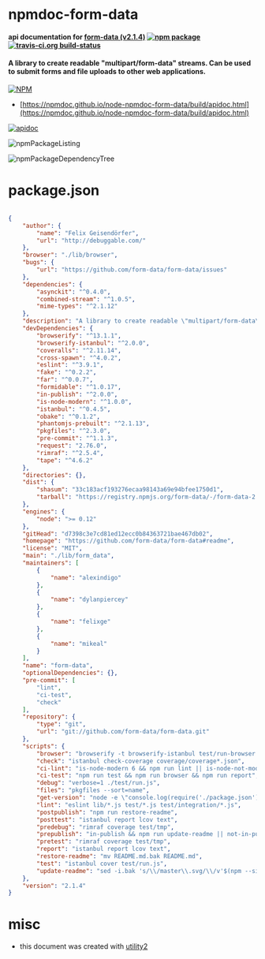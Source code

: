 # npmdoc-form-data

#### api documentation for  [form-data (v2.1.4)](https://github.com/form-data/form-data#readme)  [![npm package](https://img.shields.io/npm/v/npmdoc-form-data.svg?style=flat-square)](https://www.npmjs.org/package/npmdoc-form-data) [![travis-ci.org build-status](https://api.travis-ci.org/npmdoc/node-npmdoc-form-data.svg)](https://travis-ci.org/npmdoc/node-npmdoc-form-data)

#### A library to create readable "multipart/form-data" streams. Can be used to submit forms and file uploads to other web applications.

[![NPM](https://nodei.co/npm/form-data.png?downloads=true&downloadRank=true&stars=true)](https://www.npmjs.com/package/form-data)

- [https://npmdoc.github.io/node-npmdoc-form-data/build/apidoc.html](https://npmdoc.github.io/node-npmdoc-form-data/build/apidoc.html)

[![apidoc](https://npmdoc.github.io/node-npmdoc-form-data/build/screenCapture.buildCi.browser.%252Ftmp%252Fbuild%252Fapidoc.html.png)](https://npmdoc.github.io/node-npmdoc-form-data/build/apidoc.html)

![npmPackageListing](https://npmdoc.github.io/node-npmdoc-form-data/build/screenCapture.npmPackageListing.svg)

![npmPackageDependencyTree](https://npmdoc.github.io/node-npmdoc-form-data/build/screenCapture.npmPackageDependencyTree.svg)



# package.json

```json

{
    "author": {
        "name": "Felix Geisendörfer",
        "url": "http://debuggable.com/"
    },
    "browser": "./lib/browser",
    "bugs": {
        "url": "https://github.com/form-data/form-data/issues"
    },
    "dependencies": {
        "asynckit": "^0.4.0",
        "combined-stream": "^1.0.5",
        "mime-types": "^2.1.12"
    },
    "description": "A library to create readable \"multipart/form-data\" streams. Can be used to submit forms and file uploads to other web applications.",
    "devDependencies": {
        "browserify": "^13.1.1",
        "browserify-istanbul": "^2.0.0",
        "coveralls": "^2.11.14",
        "cross-spawn": "^4.0.2",
        "eslint": "^3.9.1",
        "fake": "^0.2.2",
        "far": "^0.0.7",
        "formidable": "^1.0.17",
        "in-publish": "^2.0.0",
        "is-node-modern": "^1.0.0",
        "istanbul": "^0.4.5",
        "obake": "^0.1.2",
        "phantomjs-prebuilt": "^2.1.13",
        "pkgfiles": "^2.3.0",
        "pre-commit": "^1.1.3",
        "request": "2.76.0",
        "rimraf": "^2.5.4",
        "tape": "^4.6.2"
    },
    "directories": {},
    "dist": {
        "shasum": "33c183acf193276ecaa98143a69e94bfee1750d1",
        "tarball": "https://registry.npmjs.org/form-data/-/form-data-2.1.4.tgz"
    },
    "engines": {
        "node": ">= 0.12"
    },
    "gitHead": "d7398c3e7cd81ed12ecc0b84363721bae467db02",
    "homepage": "https://github.com/form-data/form-data#readme",
    "license": "MIT",
    "main": "./lib/form_data",
    "maintainers": [
        {
            "name": "alexindigo"
        },
        {
            "name": "dylanpiercey"
        },
        {
            "name": "felixge"
        },
        {
            "name": "mikeal"
        }
    ],
    "name": "form-data",
    "optionalDependencies": {},
    "pre-commit": [
        "lint",
        "ci-test",
        "check"
    ],
    "repository": {
        "type": "git",
        "url": "git://github.com/form-data/form-data.git"
    },
    "scripts": {
        "browser": "browserify -t browserify-istanbul test/run-browser.js | obake --coverage",
        "check": "istanbul check-coverage coverage/coverage*.json",
        "ci-lint": "is-node-modern 6 && npm run lint || is-node-not-modern 6",
        "ci-test": "npm run test && npm run browser && npm run report",
        "debug": "verbose=1 ./test/run.js",
        "files": "pkgfiles --sort=name",
        "get-version": "node -e \"console.log(require('./package.json').version)\"",
        "lint": "eslint lib/*.js test/*.js test/integration/*.js",
        "postpublish": "npm run restore-readme",
        "posttest": "istanbul report lcov text",
        "predebug": "rimraf coverage test/tmp",
        "prepublish": "in-publish && npm run update-readme || not-in-publish",
        "pretest": "rimraf coverage test/tmp",
        "report": "istanbul report lcov text",
        "restore-readme": "mv README.md.bak README.md",
        "test": "istanbul cover test/run.js",
        "update-readme": "sed -i.bak 's/\\/master\\.svg/\\/v'$(npm --silent run get-version)'.svg/g' README.md"
    },
    "version": "2.1.4"
}
```



# misc
- this document was created with [utility2](https://github.com/kaizhu256/node-utility2)

